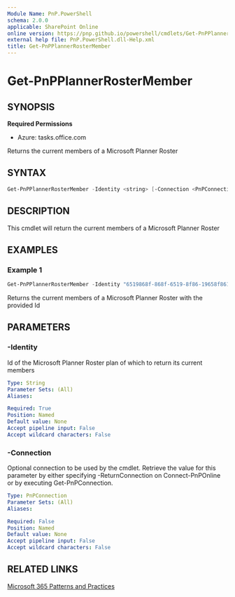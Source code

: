 ```yaml
---
Module Name: PnP.PowerShell
schema: 2.0.0
applicable: SharePoint Online
online version: https://pnp.github.io/powershell/cmdlets/Get-PnPPlannerRosterMember.html
external help file: PnP.PowerShell.dll-Help.xml
title: Get-PnPPlannerRosterMember
---
```

  
# Get-PnPPlannerRosterMember

## SYNOPSIS

**Required Permissions**

* Azure: tasks.office.com

Returns the current members of a Microsoft Planner Roster

## SYNTAX

```powershell
Get-PnPPlannerRosterMember -Identity <string> [-Connection <PnPConnection>] 
```

## DESCRIPTION
This cmdlet will return the current members of a Microsoft Planner Roster

## EXAMPLES

### Example 1
```powershell
Get-PnPPlannerRosterMember -Identity "6519868f-868f-6519-8f86-19658f861965"
```
Returns the current members of a Microsoft Planner Roster with the provided Id

## PARAMETERS

### -Identity
Id of the Microsoft Planner Roster plan of which to return its current members

```yaml
Type: String
Parameter Sets: (All)
Aliases:

Required: True
Position: Named
Default value: None
Accept pipeline input: False
Accept wildcard characters: False
```

### -Connection
Optional connection to be used by the cmdlet.
Retrieve the value for this parameter by either specifying -ReturnConnection on Connect-PnPOnline or by executing Get-PnPConnection.

```yaml
Type: PnPConnection
Parameter Sets: (All)
Aliases:

Required: False
Position: Named
Default value: None
Accept pipeline input: False
Accept wildcard characters: False
```

## RELATED LINKS

[Microsoft 365 Patterns and Practices](https://aka.ms/m365pnp)